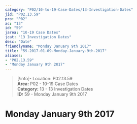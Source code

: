 ```yaml
---  
category: "P02/10-to-19-Case-Dates/13-Investigation-Dates"  
jid: "P02.13.59"  
pro: "P02"  
ac: "13"  
id: "59"  
jarea: "10-19 Case Dates"  
jcat: "13 Investigation Dates"  
desc: "Date"  
friendlyname: "Monday January 9th 2017"  
title: "59-2017-01-09-Monday-January-9th-2017"  
aliases:   
- "P02.13.59"  
- "Monday January 9th 2017"  
---  
```

>[!info]- Location: P02.13.59  
>**Area:** P02 - 10-19 Case Dates  
>**Category:** 13 - 13 Investigation Dates  
>**ID:** 59 - Monday January 9th 2017  
  
# Monday January 9th 2017  
